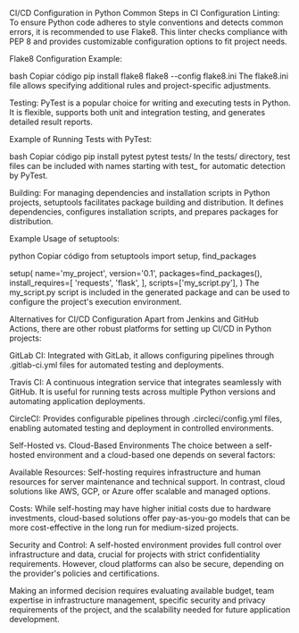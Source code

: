CI/CD Configuration in Python
Common Steps in CI Configuration
Linting:
To ensure Python code adheres to style conventions and detects common errors, it is recommended to use Flake8. This linter checks compliance with PEP 8 and provides customizable configuration options to fit project needs.

Flake8 Configuration Example:

bash
Copiar código
pip install flake8
flake8 --config flake8.ini
The flake8.ini file allows specifying additional rules and project-specific adjustments.

Testing:
PyTest is a popular choice for writing and executing tests in Python. It is flexible, supports both unit and integration testing, and generates detailed result reports.

Example of Running Tests with PyTest:

bash
Copiar código
pip install pytest
pytest tests/
In the tests/ directory, test files can be included with names starting with test_ for automatic detection by PyTest.

Building:
For managing dependencies and installation scripts in Python projects, setuptools facilitates package building and distribution. It defines dependencies, configures installation scripts, and prepares packages for distribution.

Example Usage of setuptools:

python
Copiar código
from setuptools import setup, find_packages

setup(
    name='my_project',
    version='0.1',
    packages=find_packages(),
    install_requires=[
        'requests',
        'flask',
    ],
    scripts=['my_script.py'],
)
The my_script.py script is included in the generated package and can be used to configure the project's execution environment.

Alternatives for CI/CD Configuration
Apart from Jenkins and GitHub Actions, there are other robust platforms for setting up CI/CD in Python projects:

GitLab CI: Integrated with GitLab, it allows configuring pipelines through .gitlab-ci.yml files for automated testing and deployments.

Travis CI: A continuous integration service that integrates seamlessly with GitHub. It is useful for running tests across multiple Python versions and automating application deployments.

CircleCI: Provides configurable pipelines through .circleci/config.yml files, enabling automated testing and deployment in controlled environments.

Self-Hosted vs. Cloud-Based Environments
The choice between a self-hosted environment and a cloud-based one depends on several factors:

Available Resources: Self-hosting requires infrastructure and human resources for server maintenance and technical support. In contrast, cloud solutions like AWS, GCP, or Azure offer scalable and managed options.

Costs: While self-hosting may have higher initial costs due to hardware investments, cloud-based solutions offer pay-as-you-go models that can be more cost-effective in the long run for medium-sized projects.

Security and Control: A self-hosted environment provides full control over infrastructure and data, crucial for projects with strict confidentiality requirements. However, cloud platforms can also be secure, depending on the provider's policies and certifications.

Making an informed decision requires evaluating available budget, team expertise in infrastructure management, specific security and privacy requirements of the project, and the scalability needed for future application development.